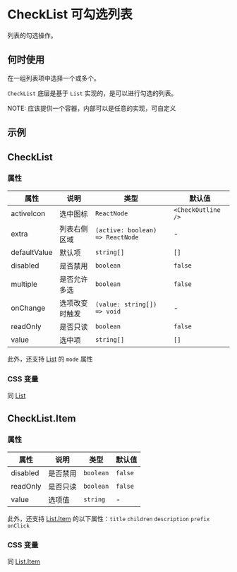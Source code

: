 # CheckList 可勾选列表

列表的勾选操作。

## 何时使用

在一组列表项中选择一个或多个。

`CheckList` 底层是基于 `List` 实现的，是可以进行勾选的列表。

NOTE: 应该提供一个容器，内部可以是任意的实现，可自定义

## 示例

<code src="./demos/demo1.tsx"></code>

<code src="./demos/demo2.tsx"></code>

## CheckList

### 属性

| 属性 | 说明 | 类型 | 默认值 |
| --- | --- | --- | --- |
| activeIcon | 选中图标 | `ReactNode` | `<CheckOutline />` |
| extra | 列表右侧区域 | `(active: boolean) => ReactNode` | - |
| defaultValue | 默认项 | `string[]` | `[]` |
| disabled | 是否禁用 | `boolean` | `false` |
| multiple | 是否允许多选 | `boolean` | `false` |
| onChange | 选项改变时触发 | `(value: string[]) => void` | - |
| readOnly | 是否只读 | `boolean` | `false` |
| value | 选中项 | `string[]` | `[]` |

此外，还支持 [List](/zh/components/list) 的 `mode` 属性

### CSS 变量

同 [List](/zh/components/list/#list-2)

## CheckList.Item

### 属性

| 属性     | 说明     | 类型      | 默认值  |
| -------- | -------- | --------- | ------- |
| disabled | 是否禁用 | `boolean` | `false` |
| readOnly | 是否只读 | `boolean` | `false` |
| value    | 选项值   | `string`  | -       |

此外，还支持 [List.Item](/zh/components/list) 的以下属性：`title` `children` `description` `prefix` `onClick`

### CSS 变量

同 [List.Item](/zh/components/list/#listitem-1)
